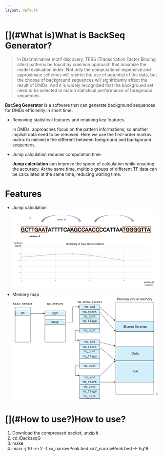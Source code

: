 ```yaml
---
layout: default
---
```


# [](#What is)What is BackSeq Generator?
> In Discriminative motif discovery, TFBS (Transcription Factor Binding sites) patterns be found by common approach that maxmize the model evaluation index. Not only the computational expensive and approximate schemes will restrict the use of potential of the data, but the choose of background sequences will significantly affect the result of DMDs. And it is widely recognized that the background set need to be selected to match statistical performance of foreground sequences.

**BacSeq Generator** is a software that can generate background sequences for DMDs efficiently in short time.

-  Removing statistical features and retaining key features.

    In DMDs, approaches focus on the pattern informations, so another implicit data need to be removed. Here we use the first-order markov matrix to minimize the different between foreground and backgorund sequences.

-  Jump calculation reduces computation time.

    **Jump calculation** can improve the speed of calculation while ensuring the accuracy. At the same time, multiple groups of different TF data can be calculated at the same time, reducing waiting time.

# [](#Feature)Features


-  Jump calculation
![](jump.png)


-  Memory map
![](mem.png)

# [](#How to use?)How to use?
1. Download the compressed packet, unzip it.
2. cd /BackseqG
3. make
4. main -j 10 -m 2 -f xx_narrowPeak.bed xx2_narrowPeak.bed -F hg19
